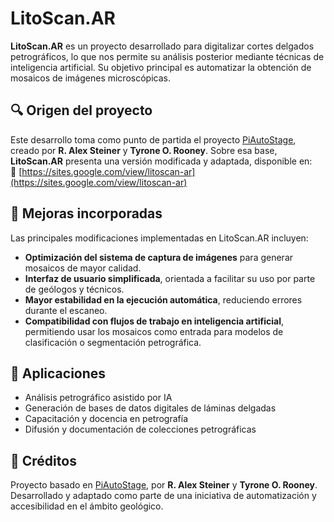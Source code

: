# LitoScan.AR

**LitoScan.AR** es un proyecto desarrollado para digitalizar cortes delgados petrográficos, lo que nos permite su análisis posterior mediante técnicas de inteligencia artificial. Su objetivo principal es automatizar la obtención de mosaicos de imágenes microscópicas.

## 🔍 Origen del proyecto

Este desarrollo toma como punto de partida el proyecto [PiAutoStage](https://sites.google.com/msu.edu/piautostage/home), creado por **R. Alex Steiner** y **Tyrone O. Rooney**. Sobre esa base, **LitoScan.AR** presenta una versión modificada y adaptada, disponible en:  
🔗 [https://sites.google.com/view/litoscan-ar](https://sites.google.com/view/litoscan-ar)

## 🚀 Mejoras incorporadas

Las principales modificaciones implementadas en LitoScan.AR incluyen:

- **Optimización del sistema de captura de imágenes** para generar mosaicos de mayor calidad.
- **Interfaz de usuario simplificada**, orientada a facilitar su uso por parte de geólogos y técnicos.
- **Mayor estabilidad en la ejecución automática**, reduciendo errores durante el escaneo.
- **Compatibilidad con flujos de trabajo en inteligencia artificial**, permitiendo usar los mosaicos como entrada para modelos de clasificación o segmentación petrográfica.

## 🧠 Aplicaciones

- Análisis petrográfico asistido por IA  
- Generación de bases de datos digitales de láminas delgadas  
- Capacitación y docencia en petrografía  
- Difusión y documentación de colecciones petrográficas

## 🧩 Créditos

Proyecto basado en [PiAutoStage](https://sites.google.com/msu.edu/piautostage/home), por **R. Alex Steiner** y **Tyrone O. Rooney**.  
Desarrollado y adaptado como parte de una iniciativa de automatización y accesibilidad en el ámbito geológico.

